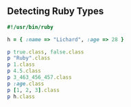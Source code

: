 ## Detecting Ruby Types

```ruby
#!/usr/bin/ruby

h = { :name => "Lichard", :age => 28 }

p true.class, false.class
p "Ruby".class
p 1.class
p 4.5.class
p 3_463_456_457.class
p :age.class
p [1, 2, 3].class
p h.class
```

